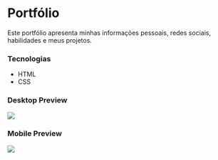 # Portfólio
Este portfólio apresenta minhas informações pessoais, redes sociais, habilidades e meus projetos.

### Tecnologias
- HTML
- CSS

### Desktop Preview
![](./src/design/portifolio.gif)


### Mobile Preview

![](./src/design/portifolio-mobile.gif)

 